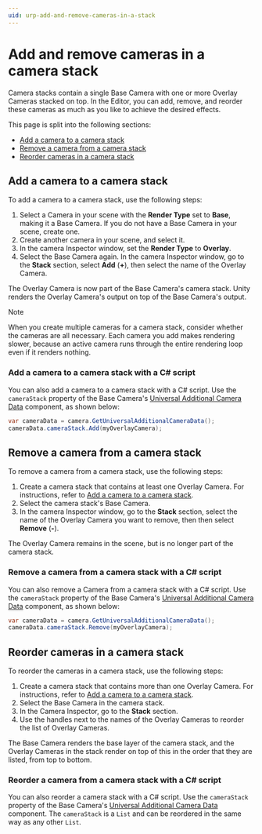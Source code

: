 ```yaml
---
uid: urp-add-and-remove-cameras-in-a-stack
---
```

# Add and remove cameras in a camera stack

Camera stacks contain a single Base Camera with one or more Overlay Cameras stacked on top. In the Editor, you can add, remove, and reorder these cameras as much as you like to achieve the desired effects.

This page is split into the following sections:

* [Add a camera to a camera stack](#add-a-camera-to-a-camera-stack)
* [Remove a camera from a camera stack](#remove-a-camera-from-a-camera-stack)
* [Reorder cameras in a camera stack](#reorder-cameras-in-a-camera-stack)

## Add a camera to a camera stack

To add a camera to a camera stack, use the following steps:

1. Select a Camera in your scene with the **Render Type** set to **Base**, making it a Base Camera. If you do not have a Base Camera in your scene, create one.
2. Create another camera in your scene, and select it.
3. In the camera Inspector window, set the **Render Type** to **Overlay**.
4. Select the Base Camera again. In the camera Inspector window, go to the **Stack** section, select **Add** (**+**), then select the name of the Overlay Camera.

The Overlay Camera is now part of the Base Camera's camera stack. Unity renders the Overlay Camera's output on top of the Base Camera's output.

> [!NOTE]
> When you create multiple cameras for a camera stack, consider whether the cameras are all necessary. Each camera you add makes rendering slower, because an active camera runs through the entire rendering loop even if it renders nothing.

<a name="add-a-camera-with-a-script"></a>

### Add a camera to a camera stack with a C# script

You can also add a camera to a camera stack with a C# script. Use the `cameraStack` property of the Base Camera's [Universal Additional Camera Data](xref:UnityEngine.Rendering.Universal.UniversalAdditionalCameraData) component, as shown below:

```c#
var cameraData = camera.GetUniversalAdditionalCameraData();
cameraData.cameraStack.Add(myOverlayCamera);
```

## Remove a camera from a camera stack

To remove a camera from a camera stack, use the following steps:

1. Create a camera stack that contains at least one Overlay Camera. For instructions, refer to [Add a camera to a camera stack](#add-a-camera-to-a-camera-stack).
2. Select the camera stack's Base Camera.
3. In the camera Inspector window, go to the **Stack** section, select the name of the Overlay Camera you want to remove, then then select **Remove** (**-**).

The Overlay Camera remains in the scene, but is no longer part of the camera stack.

<a name="remove-a-camera-with-a-script"></a>

### Remove a camera from a camera stack with a C# script

You can also remove a Camera from a camera stack with a C# script. Use the `cameraStack` property of the Base Camera's [Universal Additional Camera Data](xref:UnityEngine.Rendering.Universal.UniversalAdditionalCameraData) component, as shown below:

```c#
var cameraData = camera.GetUniversalAdditionalCameraData();
cameraData.cameraStack.Remove(myOverlayCamera);
```

## Reorder cameras in a camera stack

To reorder the cameras in a camera stack, use the following steps:

1. Create a camera stack that contains more than one Overlay Camera. For instructions, refer to [Add a camera to a camera stack](#add-a-camera-to-a-camera-stack).
2. Select the Base Camera in the camera stack.
3. In the Camera Inspector, go to the **Stack** section.
4. Use the handles next to the names of the Overlay Cameras to reorder the list of Overlay Cameras.

The Base Camera renders the base layer of the camera stack, and the Overlay Cameras in the stack render on top of this in the order that they are listed, from top to bottom.

<a name="reorder-a-camera-stack-with-a-script"></a>

### Reorder a camera from a camera stack with a C# script

You can also reorder a camera stack with a C# script. Use the `cameraStack` property of the Base Camera's [Universal Additional Camera Data](xref:UnityEngine.Rendering.Universal.UniversalAdditionalCameraData) component. The `cameraStack` is a `List` and can be reordered in the same way as any other `List`.
